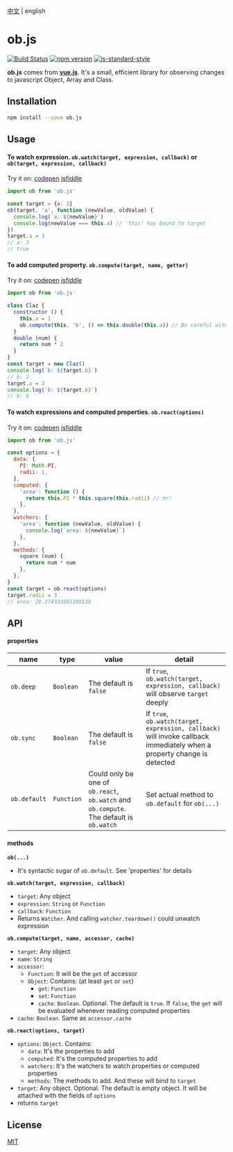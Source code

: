 [中文](https://github.com/lon3/ob.js/blob/master/README.md) | english

# ob.js

[![Build Status](https://travis-ci.org/lon3/ob.js.svg?branch=master)](https://travis-ci.org/lon3/ob.js)
[![npm version](https://badge.fury.io/js/ob.js.svg)](https://badge.fury.io/js/ob.js)
[![js-standard-style](https://img.shields.io/badge/code%20style-standard-brightgreen.svg)](http://standardjs.com)


**ob.js** comes from [**vue.js**](https://github.com/vuejs/vue). It's a small, efficient library for observing changes to javascript Object, Array and Class.

## Installation

``` bash
npm install --save ob.js
```

## Usage

#### To watch expression. `ob.watch(target, expression, callback)` or `ob(target, expression, callback)`

Try it on:
[codepen](http://codepen.io/lon/pen/rrqLLk?editors=0010#0)
[jsfiddle](https://jsfiddle.net/lon/x4n2yjLn/)

``` javascript
import ob from 'ob.js'

const target = {a: 1}
ob(target, 'a', function (newValue, oldValue) {
  console.log(`a: ${newValue}`)
  console.log(newValue === this.a) // 'this' has bound to target
})
target.a = 3
// a: 3
// true
```

#### To add computed property. `ob.compute(target, name, getter)`

Try it on:
[codepen](http://codepen.io/lon/pen/dpgXLN?editors=0010#0)
[jsfiddle](https://jsfiddle.net/lon/q402v3jd/)

``` javascript
import ob from 'ob.js'

class Claz {
  constructor () {
    this.a = 1
    ob.compute(this, 'b', () => this.double(this.a)) // Be careful with 'this' when using arrow function
  }
  double (num) {
    return num * 2
  }
}
const target = new Claz()
console.log(`b: ${target.b}`)
// b: 2
target.a = 3
console.log(`b: ${target.b}`)
// b: 6
```

#### To watch expressions and computed properties. `ob.react(options)`

Try it on:
[codepen](http://codepen.io/lon/pen/zKmKqA?editors=0010#0)
[jsfiddle](https://jsfiddle.net/lon/ufth8xpe/)

``` javascript
import ob from 'ob.js'

const options = {
  data: {
    PI: Math.PI,
    radii: 1,
  },
  computed: {
    'area': function () {
      return this.PI * this.square(this.radii) // πr²
    },
  },
  watchers: {
    'area': function (newValue, oldValue) {
      console.log(`area: ${newValue}`)
    },
  },
  methods: {
    square (num) {
      return num * num
    },
  },
}
const target = ob.react(options)
target.radii = 3
// area: 28.274333882308138
```

## API

#### properties

| name | type | value | detail |
| --- | --- | --- | --- |
| `ob.deep` | `Boolean` | The default is `false` | If `true`, `ob.watch(target, expression, callback)` will observe `target` deeply |
| `ob.sync` | `Boolean` | The default is `false` | If `true`, `ob.watch(target, expression, callback)` will invoke callback immediately when a property change is detected |
| `ob.default` | `Function` | Could only be one of `ob.react`, `ob.watch` and `ob.compute`. The default is `ob.watch` | Set actual method to `ob.default` for `ob(...)` |

#### methods

**`ob(...)`**

- It's syntactic sugar of `ob.default`. See 'properties' for details

**`ob.watch(target, expression, callback)`**

- `target`: Any object
- `expression`: `String` or `Function`
- `callback`: `Function`
- Returns `Watcher`. And calling `watcher.teardown()` could unwatch expression

**`ob.compute(target, name, accessor, cache)`**

- `target`: Any object
- `name`: `String`
- `accessor`:
  - `Function`: It will be the `get` of accessor
  - `Object`: Contains: (at least `get` or `set`)
    - `get`: `Function`
    - `set`: `Function`
    - `cache`: `Boolean`. Optional. The default is `true`. If `false`, the `get` will be evaluated whenever reading computed properties
- `cache`: `Boolean`. Same as `accessor.cache`

**`ob.react(options, target)`**

- `options`: `Object`. Contains:
  - `data`: It's the properties to add
  - `computed`: It's the computed properties to add
  - `watchers`: It's the watchers to watch properties or computed properties
  - `methods`: The methods to add. And these will bind to `target`
- `target`: Any object. Optional. The default is empty object. It will be attached with the fields of `options`
- returns `target`

## License

[MIT](http://opensource.org/licenses/MIT)
